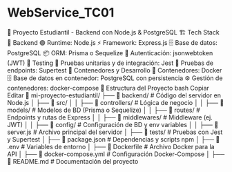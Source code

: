 # WebService_TC01

🚀 Proyecto Estudiantil - Backend con Node.js & PostgreSQL
🏗 Tech Stack
🔹 Backend
🟢 Runtime: Node.js
⚡ Framework: Express.js
🗄 Base de datos: PostgreSQL
📦 ORM: Prisma o Sequelize
🔑 Autenticación: jsonwebtoken (JWT)
🔹 Testing
🧪 Pruebas unitarias y de integración: Jest
📡 Pruebas de endpoints: Supertest
🔹 Contenedores y Desarrollo
🐳 Contenedores: Docker
🗄 Base de datos en contenedor: PostgreSQL con persistencia
⚙️ Gestión de contenedores: docker-compose
📂 Estructura del Proyecto
bash
Copiar
Editar
📂 mi-proyecto-estudiantil/
 ├── 📂 backend/             # Código del servidor en Node.js
 │   ├── 📂 src/
 │   │   ├── 📂 controllers/   # Lógica de negocio
 │   │   ├── 📂 models/        # Modelos de BD (Prisma o Sequelize)
 │   │   ├── 📂 routes/        # Endpoints y rutas de Express
 │   │   ├── 📂 middlewares/   # Middleware (ej. JWT)
 │   │   ├── 📂 config/        # Configuración de BD y env variables
 │   │   ├── 📜 server.js      # Archivo principal del servidor
 │   ├── 📂 tests/            # Pruebas con Jest y Supertest
 │   ├── 📜 package.json      # Dependencias y scripts npm
 │   ├── 📜 .env              # Variables de entorno
 │   ├── 📜 Dockerfile        # Archivo Docker para la API
 │   ├── 📜 docker-compose.yml # Configuración Docker-Compose
 │   ├── 📜 README.md         # Documentación del proyecto

